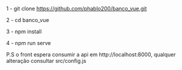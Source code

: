1 - git clone https://github.com/phablo200/banco_vue.git

2 - cd banco_vue

3 - npm install

4 - npm run serve

P.S o front espera consumir a api em http://localhost:8000, qualquer alteração consultar src/config.js
